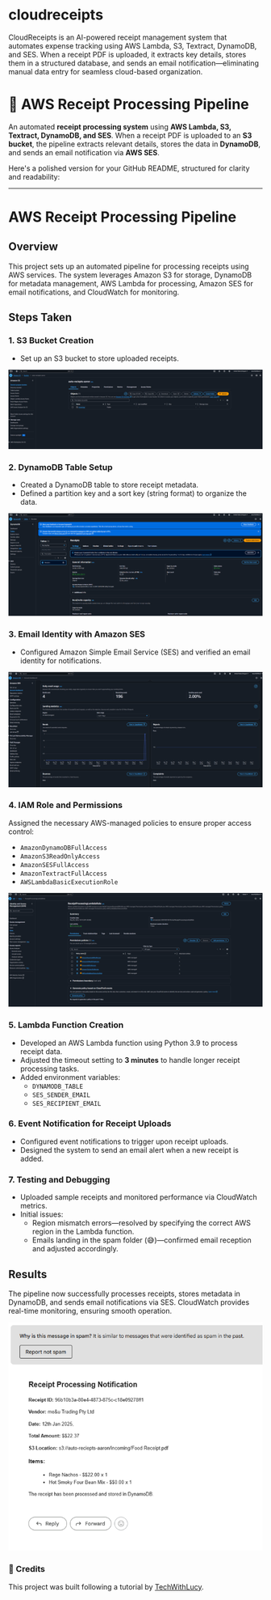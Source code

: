 # cloudreceipts
CloudReceipts is an AI-powered receipt management system that automates expense tracking using AWS Lambda, S3, Textract, DynamoDB, and SES. When a receipt PDF is uploaded, it extracts key details, stores them in a structured database, and sends an email notification—eliminating manual data entry for seamless cloud-based organization.



# 📄 AWS Receipt Processing Pipeline  

An automated **receipt processing system** using **AWS Lambda, S3, Textract, DynamoDB, and SES**. When a receipt PDF is uploaded to an **S3 bucket**, the pipeline extracts relevant details, stores the data in **DynamoDB**, and sends an email notification via **AWS SES**.  

Here's a polished version for your GitHub README, structured for clarity and readability:

---

# AWS Receipt Processing Pipeline

## Overview
This project sets up an automated pipeline for processing receipts using AWS services. The system leverages Amazon S3 for storage, DynamoDB for metadata management, AWS Lambda for processing, Amazon SES for email notifications, and CloudWatch for monitoring.

## Steps Taken

### 1. **S3 Bucket Creation**
- Set up an S3 bucket to store uploaded receipts.

![](assets/S3_receipts.png)

### 2. **DynamoDB Table Setup**
- Created a DynamoDB table to store receipt metadata.
- Defined a partition key and a sort key (string format) to organize the data.

![](assets/DynamoDB_receipts.png)

### 3. **Email Identity with Amazon SES**
- Configured Amazon Simple Email Service (SES) and verified an email identity for notifications.

![](assets/SES_receipts.png)

### 4. **IAM Role and Permissions**
Assigned the necessary AWS-managed policies to ensure proper access control:
- `AmazonDynamoDBFullAccess`
- `AmazonS3ReadOnlyAccess`
- `AmazonSESFullAccess`
- `AmazonTextractFullAccess`
- `AWSLambdaBasicExecutionRole`

![](assets/IAM_receipts.png)

### 5. **Lambda Function Creation**
- Developed an AWS Lambda function using Python 3.9 to process receipt data.
- Adjusted the timeout setting to **3 minutes** to handle longer receipt processing tasks.
- Added environment variables:
  - `DYNAMODB_TABLE`
  - `SES_SENDER_EMAIL`
  - `SES_RECIPIENT_EMAIL`

### 6. **Event Notification for Receipt Uploads**
- Configured event notifications to trigger upon receipt uploads.
- Designed the system to send an email alert when a new receipt is added.

### 7. **Testing and Debugging**
- Uploaded sample receipts and monitored performance via CloudWatch metrics.
- Initial issues:
  - Region mismatch errors—resolved by specifying the correct AWS region in the Lambda function.
  - Emails landing in the spam folder (😅)—confirmed email reception and adjusted accordingly.

## Results
The pipeline now successfully processes receipts, stores metadata in DynamoDB, and sends email notifications via SES. CloudWatch provides real-time monitoring, ensuring smooth operation.

![](assets/Email_receipts.png)

### 📌 Credits  
This project was built following a tutorial by [TechWithLucy](https://youtube.com/TechWithLucy).

